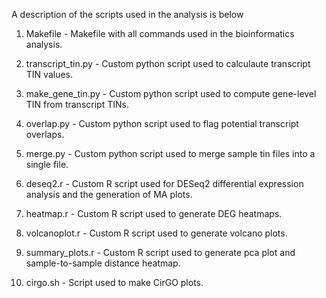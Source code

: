 
A description of the scripts used in the analysis is below

1. Makefile - Makefile with all commands used in the bioinformatics analysis.

2. transcript_tin.py - Custom python script used to calculaute transcript TIN values.

3. make_gene_tin.py - Custom python script used to compute gene-level TIN from transcript TINs.

4. overlap.py - Custom python script used to flag potential transcript overlaps.

5. merge.py - Custom python script used to merge sample tin files into a single file.

6. deseq2.r - Custom R script used for DESeq2 differential expression analysis and the generation of MA plots.

7. heatmap.r - Custom R script used to generate DEG heatmaps.

8. volcanoplot.r - Custom R script used to generate volcano plots.

9. summary_plots.r - Custom R script used to generate pca plot and sample-to-sample distance heatmap.

10. cirgo.sh - Script used to make CirGO plots. 
